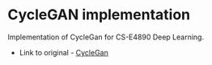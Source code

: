 # CycleGAN implementation

Implementation of CycleGan for CS-E4890 Deep Learning.

* Link to original - [CycleGan](https://junyanz.github.io/CycleGAN/) 


